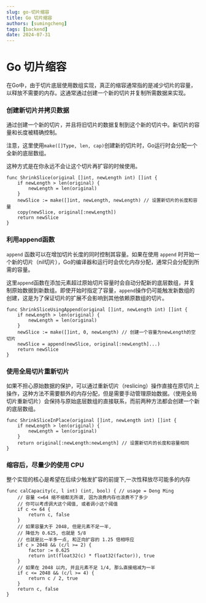 ```yaml
---
slug: go-切片缩容
title: Go 切片缩容
authors: [sumingcheng]
tags: [backend]
date: 2024-07-31
---
```


# Go 切片缩容



 



在Go中，由于切片底层使用数组实现，真正的缩容通常指的是减少切片的容量，以释放不需要的内存。这通常通过创建一个新的切片并复制所需数据来实现。

### 创建新切片并拷贝数据  

通过创建一个新的切片，并且将旧切片的数据复制到这个新的切片中。新切片的容量和长度被精确控制。

注意，这里使用`make([]Type, len, cap)`创建新的切片时，Go运行时会分配一个全新的底层数组。

这种方式是在你永远不会让这个切片再扩容的时候使用。

```
func ShrinkSlice(original []int, newLength int) []int {
    if newLength > len(original) {
        newLength = len(original)
    }
    newSlice := make([]int, newLength, newLength) // 设置新切片的长度和容量
    copy(newSlice, original[:newLength])
    return newSlice
}

```
### 利用append函数  

`append` 函数可以在增加切片长度的同时控制其容量。如果在使用 `append` 时开始一个新的切片（nil切片），Go的编译器和运行时会优化内存分配，通常只会分配到所需的容量。

这里`append`函数在添加元素超过原始切片容量时会自动分配新的底层数组，并复制原始数据到新数组。即使开始时指定了容量，`append`操作仍可能触发新数组的创建，这是为了保证切片的扩展不会影响到其他依赖原数组的切片。

```
func ShrinkSliceUsingAppend(original []int, newLength int) []int {
    if newLength > len(original) {
        newLength = len(original)
    }
    newSlice := make([]int, 0, newLength) // 创建一个容量为newLength的空切片
    newSlice = append(newSlice, original[:newLength]...)
    return newSlice
}

```
### 使用全局切片重新切片  

如果不担心原始数据的保护，可以通过重新切片（reslicing）操作直接在原切片上操作，这种方法不需要额外的内存分配，但是需要手动管理原始数据。（使用全局切片重新切片）会保持与原始底层数组的直接联系，而前两种方法都会创建一个新的底层数组。

```
func ShrinkSliceInPlace(original []int, newLength int) []int {
    if newLength > len(original) {
        newLength = len(original)
    }
    return original[:newLength:newLength] // 设置新切片的长度和容量相同
}

```
### 缩容后，尽量少的使用 CPU  

整个实现的核心是希望在后续少触发扩容的前提下,一次性释放尽可能多的内存

```
func calCapacity(c, l int) (int, bool) { // usage = Deng Ming
    // 容量 <=64 缩不缩都无所谓, 因为浪费内存也浪费不了多少
    // 你可以考虑调大这个阈值, 或者调小这个阈值
    if c <= 64 {
        return c, false
    }
    // 如果容量大于 2048, 但是元素不足一半,
    // 降低为 0.625, 也就是 5/8
    // 也就是比一半多一点, 和正向扩容的 1.25 倍相呼应
    if c > 2048 && (c/l >= 2) {
        factor := 0.625
        return int(float32(c) * float32(factor)), true
    }
    // 如果在 2048 以内, 并且元素不足 1/4, 那么直接缩减为一半
    if c <= 2048 && (c/l >= 4) {
        return c / 2, true
    }
    return c, false
}

```